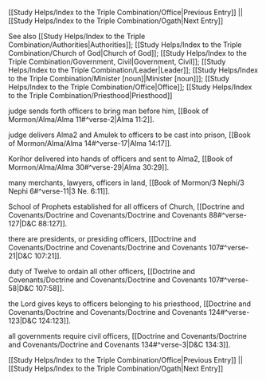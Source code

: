 [[Study Helps/Index to the Triple Combination/Office|Previous Entry]]  ||  [[Study Helps/Index to the Triple Combination/Ogath|Next Entry]]

 See also [[Study Helps/Index to the Triple Combination/Authorities|Authorities]]; [[Study Helps/Index to the Triple Combination/Church of God|Church of God]]; [[Study Helps/Index to the Triple Combination/Government, Civil|Government, Civil]]; [[Study Helps/Index to the Triple Combination/Leader|Leader]]; [[Study Helps/Index to the Triple Combination/Minister [noun]|Minister [noun]]]; [[Study Helps/Index to the Triple Combination/Office|Office]]; [[Study Helps/Index to the Triple Combination/Priesthood|Priesthood]]

 judge sends forth officers to bring man before him, [[Book of Mormon/Alma/Alma 11#^verse-2|Alma 11:2]].

 judge delivers Alma2 and Amulek to officers to be cast into prison, [[Book of Mormon/Alma/Alma 14#^verse-17|Alma 14:17]].

 Korihor delivered into hands of officers and sent to Alma2, [[Book of Mormon/Alma/Alma 30#^verse-29|Alma 30:29]].

 many merchants, lawyers, officers in land, [[Book of Mormon/3 Nephi/3 Nephi 6#^verse-11|3 Ne. 6:11]].

 School of Prophets established for all officers of Church, [[Doctrine and Covenants/Doctrine and Covenants/Doctrine and Covenants 88#^verse-127|D&C 88:127]].

 there are presidents, or presiding officers, [[Doctrine and Covenants/Doctrine and Covenants/Doctrine and Covenants 107#^verse-21|D&C 107:21]].

 duty of Twelve to ordain all other officers, [[Doctrine and Covenants/Doctrine and Covenants/Doctrine and Covenants 107#^verse-58|D&C 107:58]].

 the Lord gives keys to officers belonging to his priesthood, [[Doctrine and Covenants/Doctrine and Covenants/Doctrine and Covenants 124#^verse-123|D&C 124:123]].

 all governments require civil officers, [[Doctrine and Covenants/Doctrine and Covenants/Doctrine and Covenants 134#^verse-3|D&C 134:3]].

[[Study Helps/Index to the Triple Combination/Office|Previous Entry]]  ||  [[Study Helps/Index to the Triple Combination/Ogath|Next Entry]]